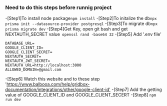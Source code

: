 ### Need to do this steps before runnig project
-[Step1]To install node package```npm install```
-[Step2]To initalize the db```npx prisma init --datasource-provider postgresql```
-[Step3]To migrate db``` npx prisma migrate dev ```
-[Step4]Get Key, open git bash and get NEXTAUTH_SECRET value```  openssl rand -base64 32 ```
-[Step5] Add '.env file' 
```
DATABASE_URL=
GOOGLE_CLIENT_ID=
GOOGLE_CLIENT_SECRET=
NEXTAUTH_SECRET=
NEXTAUTH_JWT_SECRET=
NEXTAUTH_URL=http://localhost:3000
ALLOWED_DOMAIN=@gmail.com
```
-[Step6] Watch this website and to these step 'https://www.balbooa.com/help/gridbox-documentation/integrations/other/google-client-id' 
-[Step7] Add the getting value of GOOGLE_CLIENT_ID and GOOGLE_CLIENT_SECERT 
-[Step8] ``` npm run dev ```
 
